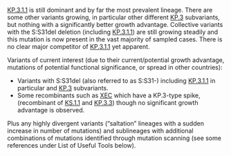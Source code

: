 

<u id='KP_3_1_1'>KP.3.1.1</u> is still dominant and by far the most prevalent lineage. There are some other variants growing, in particular other different <u id='KP_3'>KP.3</u> subvariants, but nothing with a significantly better growth advantage. Collective variants with the S:S31del deletion (including <u id='KP_3_1_1'>KP.3.1.1</u>) are still growing steadily and this mutation is now present in the vast majority of sampled cases. There is no clear major competitor of <u id='KP_3_1_1'>KP.3.1.1</u> yet apparent.



Variants of current interest (due to their current/potential growth advantage, mutations of potential functional significance, or spread in other countries):



* Variants with S:S31del (also referred to as S:S31-) including <u id='KP_3_1_1'>KP.3.1.1</u> in particular and <u id='KP_3'>KP.3</u> subvariants.
* Some recombinants such as <u id='XEC'>XEC</u> which have a KP.3-type spike, (recombinant of <u id='KS_1_1'>KS.1.1</u> and <u id='KP_3_3'>KP.3.3</u>) though no significant growth advantage is observed.

Plus any highly divergent variants (“saltation” lineages with a sudden increase in number of mutations) and sublineages with additional combinations of mutations identified through mutation scanning (see some references under List of Useful Tools below).


<!-- edited -->